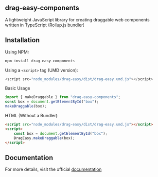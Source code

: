 ## drag-easy-components

A lightweight JavaScript library for creating draggable web components written in TypeScript (Rollup.js bundler)

## Installation

Using NPM:

```bash
npm install drag-easy-components
```

Using a `<script>` tag (UMD version):

```JavaScript
<script src="node_modules/drag-easy/dist/drag-easy.umd.js"></script>
```

Basic Usage

```JavaScript
import { makeDraggable } from "drag-easy-components";
const box = document.getElementById("box");
makeDraggable(box);
```

HTML (Without a Bundler)

```HTML
<script src="node_modules/drag-easy/dist/drag-easy.umd.js"></script>
<script>
    const box = document.getElementById("box");
    DragEasy.makeDraggable(box);
</script>
```

## Documentation

For more details, visit the official [documentation](https://drageasycomponents.com)

